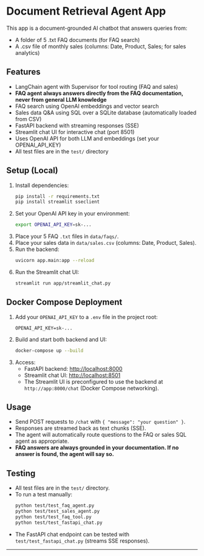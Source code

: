 # Document Retrieval Agent App

This app is a document-grounded AI chatbot that answers queries from:

- A folder of 5 .txt FAQ documents (for FAQ search)
- A .csv file of monthly sales (columns: Date, Product, Sales; for sales analytics)

## Features

- LangChain agent with Supervisor for tool routing (FAQ and sales)
- **FAQ agent always answers directly from the FAQ documentation, never from general LLM knowledge**
- FAQ search using OpenAI embeddings and vector search
- Sales data Q&A using SQL over a SQLite database (automatically loaded from CSV)
- FastAPI backend with streaming responses (SSE)
- Streamlit chat UI for interactive chat (port 8501)
- Uses OpenAI API for both LLM and embeddings (set your OPENAI_API_KEY)
- All test files are in the `test/` directory

## Setup (Local)

1. Install dependencies:
   ```bash
   pip install -r requirements.txt
   pip install streamlit sseclient
   ```
2. Set your OpenAI API key in your environment:
   ```bash
   export OPENAI_API_KEY=sk-...
   ```
3. Place your 5 FAQ `.txt` files in `data/faqs/`.
4. Place your sales data in `data/sales.csv` (columns: Date, Product, Sales).
5. Run the backend:
   ```bash
   uvicorn app.main:app --reload
   ```
6. Run the Streamlit chat UI:
   ```bash
   streamlit run app/streamlit_chat.py
   ```

## Docker Compose Deployment

1. Add your `OPENAI_API_KEY` to a `.env` file in the project root:
   ```env
   OPENAI_API_KEY=sk-...
   ```
2. Build and start both backend and UI:
   ```bash
   docker-compose up --build
   ```
3. Access:
   - FastAPI backend: [http://localhost:8000](http://localhost:8000)
   - Streamlit chat UI: [http://localhost:8501](http://localhost:8501)
   - The Streamlit UI is preconfigured to use the backend at `http://app:8000/chat` (Docker Compose networking).

## Usage

- Send POST requests to `/chat` with `{ "message": "your question" }`.
- Responses are streamed back as text chunks (SSE).
- The agent will automatically route questions to the FAQ or sales SQL agent as appropriate.
- **FAQ answers are always grounded in your documentation. If no answer is found, the agent will say so.**

## Testing

- All test files are in the `test/` directory.
- To run a test manually:
  ```bash
  python test/test_faq_agent.py
  python test/test_sales_agent.py
  python test/test_faq_tool.py
  python test/test_fastapi_chat.py
  ```
- The FastAPI chat endpoint can be tested with `test/test_fastapi_chat.py` (streams SSE responses).

---
